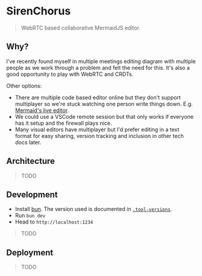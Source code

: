 # SirenChorus

> WebRTC based collaborative MermaidJS editor.

## Why?

I've recently found myself in multiple meetings editing diagram with multiple people as we work through a problem and felt the need for this. It's also a good opportunity to play with WebRTC and CRDTs.

Other options:

- There are multiple code based editor online but they don't support multiplayer so we're stuck watching one person write things down.
  E.g. [Mermaid's live editor](https://mermaid.live/edit#pako:eNpt0LFuAjEMBuBXMZ7DC9xAhcRQKnXqVmWxkv-4SElMQyKEEO9O7q5seLKc749k39mpBw98wV9DdjgEORVJNlOvfQwO293uS6c80CdiVJp7Q5NeSQropu3jnV2VkzwLmiCFEv7l_Lbtckn0b8OaNXRcAgvuqc1bfaQRiHQqkLphwwklSfB9g_vsLdcJCZaH3nqM0mK1bPOjU2lVf27Z8VBLg-F29lJfC7-G8KFq-V6PstzG8Fnyr2ono8QLHk-kw2Qy).
- We could use a VSCode remote session but that only works if everyone has it setup and the firewall plays nice.
- Many visual editors have multiplayer but I'd prefer editing in a text format for easy sharing, version tracking and inclusion in other tech docs later.

## Architecture

> TODO

## Development

- Install [bun](https://bun.sh). The version used is documented in [`.tool-versions`](./.tool-versions).
- Run `bun dev`
- Head to `http://localhost:1234`

> TODO

## Deployment

> TODO
